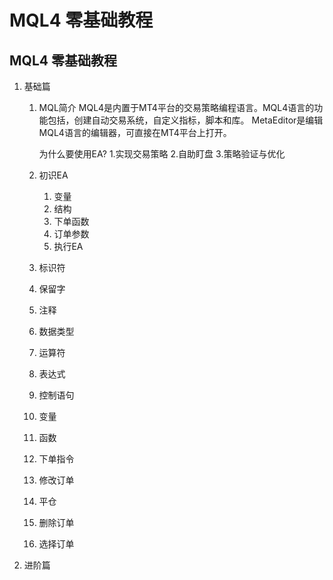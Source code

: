 # MQL4 零基础教程
## MQL4 零基础教程

1. 基础篇
	1. MQL简介
		MQL4是内置于MT4平台的交易策略编程语言。MQL4语言的功能包括，创建自动交易系统，自定义指标，脚本和库。
		MetaEditor是编辑MQL4语言的编辑器，可直接在MT4平台上打开。

		为什么要使用EA?
		1.实现交易策略
		2.自助盯盘
		3.策略验证与优化

	2. 初识EA 
		1. 变量
		2. 结构
		3. 下单函数
		4. 订单参数
		5. 执行EA
	2. 标识符
	3. 保留字
	4. 注释
	5. 数据类型
	6. 运算符
	7. 表达式
	8. 控制语句
	9. 变量
	10. 函数
	11. 下单指令
	12. 修改订单
	13. 平仓
	14. 删除订单
	15. 选择订单
	
2. 进阶篇
	

